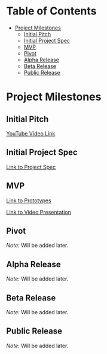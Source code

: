 # Table of Contents

* [Project Milestones](projectMilestones.md)
    * [Initial Pitch](projectMilestones.md#initial-pitch)
    * [Initial Project Spec](projectMilestones.md#initial-project-spec)
    * [MVP](projectMilestones.md#mvp)
    * [Pivot](projectMilestones.md#pivot)
    * [Alpha Release](projectMilestones.md#alpha-release)
    * [Beta Release](projectMilestones.md#beta-release)
    * [Public Release](projectMilestones.md#public-release)

# Project Milestones

## Initial Pitch

[YouTube Video Link](https://www.youtube.com/watch?v=-5tbYemfMSg)

## Initial Project Spec

[Link to Project Spec](projectPitch.md)

## MVP

[Link to Prototypes](https://xd.adobe.com/view/17077c53-806a-4b75-6f02-788c4c3d04ff-6136/)

[Link to Video Presentation](https://youtu.be/xbptacfJnfI)

## Pivot

*Note:* Will be added later.

## Alpha Release

*Note:* Will be added later.

## Beta Release

*Note:* Will be added later.

## Public Release

*Note:* Will be added later.